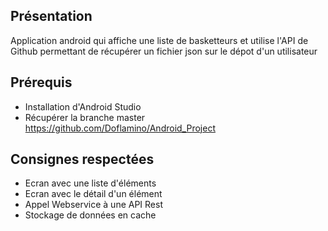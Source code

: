 ## Présentation

Application android qui affiche une liste de basketteurs et utilise l'API  de Github permettant de récupérer un fichier json sur le dépot d'un utilisateur

## Prérequis
- Installation d'Android Studio
- Récupérer la branche master 
https://github.com/Doflamino/Android_Project

## Consignes respectées
- Ecran avec une liste d'éléments
- Ecran avec le détail d'un élément
- Appel Webservice à une API Rest
- Stockage de données en cache
